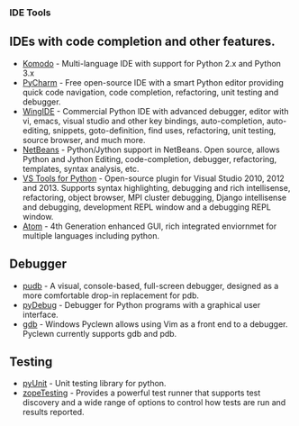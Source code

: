 ### IDE Tools

IDEs with code completion and other features.
-------------------------------------------

- [Komodo](http://komodoide.com/) - Multi-language IDE with support for Python 2.x and Python 3.x
- [PyCharm](http://www.jetbrains.com/pycharm/) - Free open-source IDE with a smart Python editor providing quick code navigation, code completion, refactoring, unit testing and debugger.
- [WingIDE](http://wingware.com/) - Commercial Python IDE with advanced debugger, editor with vi, emacs, visual studio and other key bindings, auto-completion, auto-editing, snippets, goto-definition, find uses, refactoring, unit testing, source browser, and much more.
- [NetBeans](http://wiki.netbeans.org/Python) - Python/Jython support in NetBeans. Open source, allows Python and Jython Editing, code-completion, debugger, refactoring, templates, syntax analysis, etc.
- [VS Tools for Python](http://pytools.codeplex.com/) - Open-source plugin for Visual Studio 2010, 2012 and 2013. Supports syntax highlighting, debugging and rich intellisense, refactoring, object browser, MPI cluster debugging, Django intellisense and debugging, development REPL window and a debugging REPL window.
- [Atom](https://atom.io/) - 4th Generation enhanced GUI, rich integrated enviornmet for multiple languages including python.

Debugger
---------

- [pudb](https://pypi.python.org/pypi/pudb) - A visual, console-based, full-screen debugger, designed as a more comfortable drop-in replacement for pdb. 
- [pyDebug](https://pypi.python.org/pypi/pydebug/1.0.3) - Debugger for Python programs with a graphical user interface.
- [gdb](https://wiki.python.org/moin/DebuggingWithGdb) - Windows Pyclewn allows using Vim as a front end to a debugger. Pyclewn currently supports gdb and pdb. 

Testing
--------

- [pyUnit](https://wiki.python.org/moin/PyUnit) - Unit testing library for python.
- [zopeTesting](www.python.org/pypi/zope.testing) - Provides a powerful test runner that supports test discovery and a wide range of options to control how tests are run and results reported. 